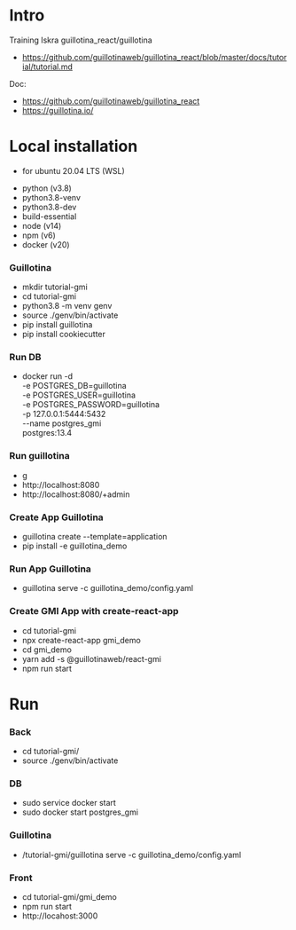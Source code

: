 # Intro

Training Iskra guillotina_react/guillotina
- https://github.com/guillotinaweb/guillotina_react/blob/master/docs/tutorial/tutorial.md

Doc:
- https://github.com/guillotinaweb/guillotina_react
- https://guillotina.io/


# Local installation
* for ubuntu 20.04 LTS (WSL)

- python (v3.8)
- python3.8-venv
- python3.8-dev
- build-essential
- node (v14)
- npm (v6)
- docker (v20)

### Guillotina
- mkdir tutorial-gmi
- cd tutorial-gmi
- python3.8 -m venv genv
- source ./genv/bin/activate
- pip install guillotina
- pip install cookiecutter

### Run DB
- docker run -d \
    -e POSTGRES_DB=guillotina \
    -e POSTGRES_USER=guillotina \
    -e POSTGRES_PASSWORD=guillotina \
    -p 127.0.0.1:5444:5432 \
    --name postgres_gmi \
    postgres:13.4

### Run guillotina
- g
- http://localhost:8080
- http://localhost:8080/+admin

### Create App Guillotina
- guillotina create --template=application
- pip install -e guillotina_demo

### Run App Guillotina
- guillotina serve -c guillotina_demo/config.yaml

### Create GMI App with create-react-app
- cd tutorial-gmi
- npx create-react-app gmi_demo
- cd gmi_demo
- yarn add -s @guillotinaweb/react-gmi
- npm run start

# Run

### Back
- cd tutorial-gmi/
- source ./genv/bin/activate

### DB
- sudo service docker start
- sudo docker start postgres_gmi

### Guillotina
- /tutorial-gmi/guillotina serve -c guillotina_demo/config.yaml

### Front
- cd tutorial-gmi/gmi_demo
- npm run start
- http://locahost:3000
